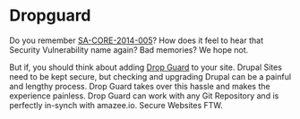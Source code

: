 # Dropguard

Do you remember [SA-CORE-2014-005](https://www.drupal.org/SA-CORE-2014-005)? How does it feel to hear that Security Vulnerability name again? Bad memories? We hope not.

But if, you should think about adding [Drop Guard](https://www.drop-guard.net/) to your site. Drupal Sites need to be kept secure, but checking and upgrading Drupal can be a
painful and lengthy process. Drop Guard takes over this hassle and makes the experience painless. Drop Guard can work with any Git Repository and is perfectly in-synch with amazee.io. Secure Websites FTW.
